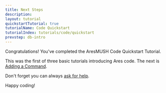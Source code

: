 ```yaml
---
title: Next Steps
description:
layout: tutorial
quickstartTutorial: true
tutorialName: Code Quickstart
tutorialIndex: tutorials/code/quickstart
prevstep: db-intro
---
```


Congratulations!  You've completed the AresMUSH Code Quickstart Tutorial.  

This was the first of three basic tutorials introducing Ares code.  The next is [Adding a Command](/tutorials/code/add-cmd).

Don't forget you can always [ask for help](/feedback). 

Happy coding!